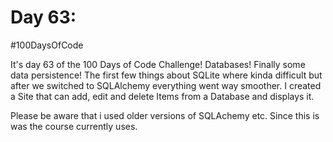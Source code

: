 # Day 63:
#100DaysOfCode

It's day 63 of the 100 Days of Code Challenge! Databases! Finally some data persistence! The first few things about SQLite where kinda difficult but after we switched to SQLAlchemy everything went way smoother. I created a Site that can add, edit and delete Items from a Database and displays it.

Please be aware that i used older versions of SQLAchemy etc. Since this is was the course currently uses.